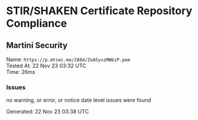# STIR/SHAKEN Certificate Repository Compliance

## Martini Security

Name: `https://p.mtsec.me/2884/ZeA5yvzMWbiP.pem`\
Tested At: 22 Nov 23 03:32 UTC\
Time: 26ms

### Issues

no warning, or error, or notice date level issues were found

Generated: 22 Nov 23 03:38 UTC
